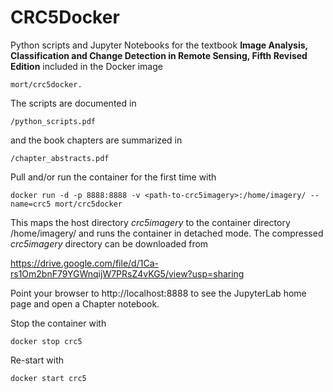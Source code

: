 CRC5Docker
==========

Python scripts and Jupyter Notebooks for the textbook
__Image Analysis, Classification and Change Detection in Remote Sensing, Fifth Revised Edition__
included in the Docker image

    mort/crc5docker.

The scripts are documented in 

    /python_scripts.pdf   

and the book chapters are summarized in
 
    /chapter_abstracts.pdf

Pull and/or run the container for the first time with

    docker run -d -p 8888:8888 -v <path-to-crc5imagery>:/home/imagery/ --name=crc5 mort/crc5docker

This maps the host directory _crc5imagery_ to the container directory /home/imagery/ and runs the
container in detached mode. The compressed  _crc5imagery_ directory can be downloaded from

https://drive.google.com/file/d/1Ca-rs1Om2bnF79YGWnqijW7PRsZ4vKG5/view?usp=sharing

Point your browser to http://localhost:8888 to see the JupyterLab home page and open a Chapter notebook.

Stop the container with

    docker stop crc5  
     
Re-start with

    docker start crc5     
    

    
